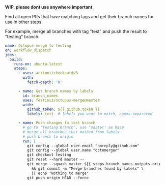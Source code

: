 __WIP, please dont use anywhere important__

Find all open PRs that have matching tags and get their branch names for use in other steps.

For example, merge all branches with tag "test" and push the result to "testing" branch:
```yaml
name: Octopus-merge to testing
on: workflow_dispatch
jobs:
  build:
    runs-on: ubuntu-latest
    steps:
      - uses: actions/checkout@v3
        with:
          fetch-depth: '0'

      - name: Get branch names by labels
        id: branch_names
        uses: festinuz/octupus-merge@master
        with:
          github_token: ${{ github.token }}
          labels: test  # labels you want to match, comma-separated

      - name: Push changes to test branch
        # go to 'testing branch', use 'master' as base
        # merge all branches that mathed from labels
        # push branch to origin
        run: |
          git config --global user.email "noreply@github.com"
          git config --global user.name "octomerger"
          git checkout testing
          git reset --hard master --
          git merge --squash master ${{ steps.branch_names.outputs.origin_branches }} \
            && git commit -m "Merge branches found by labels" \
            || echo "Nothing to merge"
          git push origin HEAD --force
```

